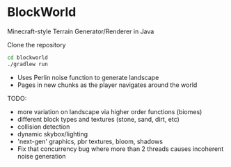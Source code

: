 # BlockWorld
Minecraft-style Terrain Generator/Renderer in Java

Clone the repository
```bash
cd blockworld
./gradlew run
```

- Uses Perlin noise function to generate landscape
- Pages in new chunks as the player navigates around the world

TODO:
- more variation on landscape via higher order functions (biomes)
- different block types and textures (stone, sand, dirt, etc)
- collision detection
- dynamic skybox/lighting
- 'next-gen' graphics, pbr textures, bloom, shadows
- Fix that concurrency bug where more than 2 threads causes incoherent noise generation
